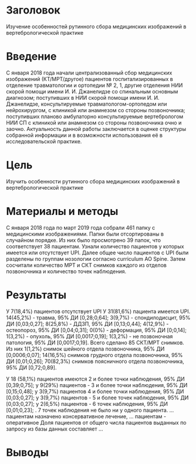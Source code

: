 # Заголовок

Изучение особенностей рутинного сбора медицинских изображений в вертебрологической практике

# Введение

С января 2018 года начали централизованный сбор медицинских изображений (КТ/МРТ/другое) пациентов госпитализированных в отделение 
травматологии и ортопедии № 2, 1, другие отделения НИИ скорой помощи имени И. И. Джанелидзе со спинальным основным диагнозом; 
поступивших в НИИ скорой помощи имени И. И. Джанелидзе, консультируемые травматологом-ортопедом или нейрохирургом, с клиникой или 
анамнезом со стороны позвоночника; поступивших планово амбулаторно консультируемые вертебрологом НИИ СП с клиникой или анамнезом со 
стороны позвоночника очно и заочно. 
Актуальность данной работы заключается в оценке структуры собранной информации и в возможности использования её в исследовательской практике. 

# Цель

Изучить особенности рутинного сбора медицинских изображений в вертебрологической практике

# Материалы и методы

С января 2018 года по март 2019 года собрали 461 папку с медицинскими изображениями. Папки были отсортированы в случайном порядке. Из них было просмотрено 39 папок, что соответствует 38 пациентам. Узнали количество пациентов у которых имеется или отсутствует UPI. Далее общее число пациентов с UPI были разделены по группам нозологии согласно curriculum AO Spine. Затем сосчитали количество МРТ и СКТ снимков каждого из отделов позвоночника и количество точек наблюдения.


# Результаты

У 7(18,4%) пациентов отсутствует UPI
У 31(81,6%) пациента имеется UPI. 
14(45,2%) - травма, 95% ДИ [0,28;0,64]; 3(9,7%) - спондилодисцит, 95% ДИ [0,03;0,27]; 8(25,8%) - ДДЗП, 95% ДИ [0,13;0,44]; 4(12,9%) - остеопороз, 95% ДИ [0,04;0,31]; 0(0%) - деформация, 95% ДИ [0;0,14]; 1(3,2%) - опухоль, 95% ДИ [0,0017;0,19]; 1(3,2%) - не позвоночная патология, 95% ДИ [0,0017;0,19]. 
Всего сделано 85 СКТ/МРТ снимков. Из них 1(1,2%) снимок шейного отдела позвоночника, 95% ДИ [0,0006;0,07]; 14(16,5%) снимков грудного отдела позвоночника, 95% ДИ [0,01;0,26]; 70(82,3%) снимков поясничного отдела позвоночника, 95% ДИ [0,72;0,89].

У 18 (58,1%) пациентов имеются 2 и более точки наблюдения, 95% ДИ [0,39;0,75]; у 9(29%) пациентов - 3 и более точки наблюдения, 95% ДИ [0,15;0,48]; у 3(9,7%) пациентов 4 и более точки наблюдения, 95% ДИ [0,03;0,27]; у 3(9,7%) пациентов - 5 и более точек наблюдения, 95% ДИ [0,03;0,27]; у 2(6,5%) пациентов - 6 точек наблюдения, 95% ДИ [0,01;0,23]; . 7 точек наблюдения не было ни у одного пациента.
... пациентам назначено консервативное лечение, ... пациентам - оперативное
Доля пациентов от общего числа пациентов выданных по запросу из базы данных составляет ...

# Выводы
